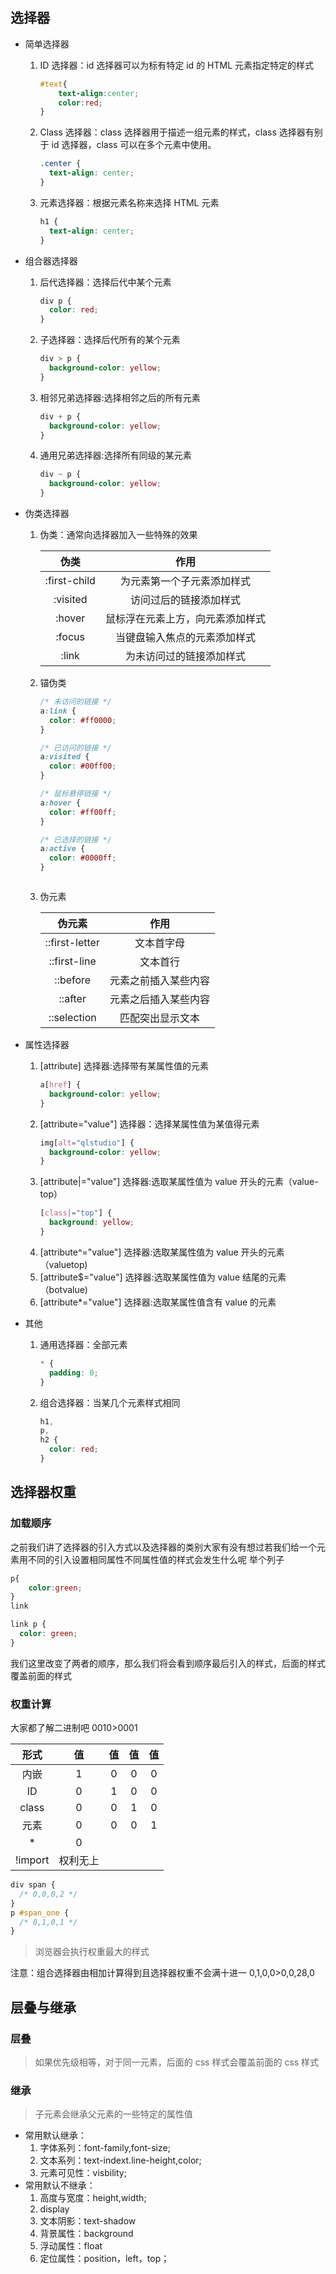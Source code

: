 ## 选择器

- 简单选择器
  1. ID 选择器：id 选择器可以为标有特定 id 的 HTML 元素指定特定的样式
     ```CSS
     #text{
         text-align:center;
         color:red;
     }
     ```
  2. Class 选择器：class 选择器用于描述一组元素的样式，class 选择器有别于 id 选择器，class 可以在多个元素中使用。
     ```css
     .center {
       text-align: center;
     }
     ```
  3. 元素选择器：根据元素名称来选择 HTML 元素
     ```css
     h1 {
       text-align: center;
     }
     ```
- 组合器选择器
  1. 后代选择器：选择后代中某个元素
     ```css
     div p {
       color: red;
     }
     ```
  2. 子选择器：选择后代所有的某个元素
     ```css
     div > p {
       background-color: yellow;
     }
     ```
  3. 相邻兄弟选择器:选择相邻之后的所有元素
     ```css
     div + p {
       background-color: yellow;
     }
     ```
  4. 通用兄弟选择器:选择所有同级的某元素
     ```css
     div ~ p {
       background-color: yellow;
     }
     ```
- 伪类选择器

  1. 伪类：通常向选择器加入一些特殊的效果


      |     伪类     |               作用               |
      | :----------: | :------------------------------: |
      | :first-child |    为元素第一个子元素添加样式    |
      |   :visited   |      访问过后的链接添加样式      |
      |    :hover    | 鼠标浮在元素上方，向元素添加样式 |
      |    :focus    |   当键盘输入焦点的元素添加样式   |
        |    :link     |     为未访问过的链接添加样式     |



  2. 锚伪类
     ```css
     /* 未访问的链接 */
     a:link {
       color: #ff0000;
     }

     /* 已访问的链接 */
     a:visited {
       color: #00ff00;
     }

     /* 鼠标悬停链接 */
     a:hover {
       color: #ff00ff;
     }

     /* 已选择的链接 */
     a:active {
       color: #0000ff;
     }
     ```


      ```

  3.  伪元素

      |     伪元素     |         作用         |
      | :------------: | :------------------: |
      | ::first-letter |      文本首字母      |
      |  ::first-line  |       文本首行       |
      |    ::before    | 元素之前插入某些内容 |
      |    ::after     | 元素之后插入某些内容 |
      |  ::selection   |   匹配突出显示文本   |

- 属性选择器
  1. [attribute] 选择器:选择带有某属性值的元素
     ```css
     a[href] {
       background-color: yellow;
     }
     ```
  2. [attribute="value"] 选择器：选择某属性值为某值得元素
     ```css
     img[alt="qlstudio"] {
       background-color: yellow;
     }
     ```
  3. [attribute|="value"] 选择器:选取某属性值为 value 开头的元素（value-top）
     ```css
     [class|="top"] {
       background: yellow;
     }
     ```
  4. [attribute^="value"] 选择器:选取某属性值为 value 开头的元素（valuetop)
  5. [attribute$="value"] 选择器:选取某属性值为 value 结尾的元素（botvalue)
  6. [attribute*="value"] 选择器:选取某属性值含有 value 的元素
- 其他
  1. 通用选择器：全部元素
     ```css
     * {
       padding: 0;
     }
     ```
  2. 组合选择器：当某几个元素样式相同
     ```css
     h1,
     p,
     h2 {
       color: red;
     }
     ```

## 选择器权重

### 加载顺序

之前我们讲了选择器的引入方式以及选择器的类别大家有没有想过若我们给一个元素用不同的引入设置相同属性不同属性值的样式会发生什么呢
举个列子

```css
p{
    color:green;
}
link
```

```css
link p {
  color: green;
}
```

我们这里改变了两者的顺序，那么我们将会看到顺序最后引入的样式，后面的样式覆盖前面的样式

### 权重计算

大家都了解二进制吧
0010>0001

|  形式   |    值    | 值  | 值  | 值  |
| :-----: | :------: | :-: | :-: | :-: |
|  内嵌   |    1     |  0  |  0  |  0  |
|   ID    |    0     |  1  |  0  |  0  |
|  class  |    0     |  0  |  1  |  0  |
|  元素   |    0     |  0  |  0  |  1  |
|   \*    |    0     |     |     |     |
| !import | 权利无上 |     |     |     |

```css
div span {
  /* 0,0,0,2 */
}
p #span_one {
  /* 0,1,0,1 */
}
```

> 浏览器会执行权重最大的样式

注意：组合选择器由相加计算得到且选择器权重不会满十进一
0,1,0,0>0,0,28,0

## 层叠与继承

### 层叠

> 如果优先级相等，对于同一元素，后面的 css 样式会覆盖前面的 css 样式

### 继承

> 子元素会继承父元素的一些特定的属性值

- 常用默认继承：
  1.  字体系列：font-family,font-size;
  2.  文本系列：text-indext.line-height,color;
  3.  元素可见性：visbility;
- 常用默认不继承：
  1. 高度与宽度：height,width;
  2. display
  3. 文本阴影：text-shadow
  4. 背景属性：background
  5. 浮动属性：float
  6. 定位属性：position，left，top；
